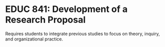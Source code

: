 # EDUC 841: Development of a Research Proposal

Requires students to integrate previous studies to focus on theory, inquiry, and organizational practice.
